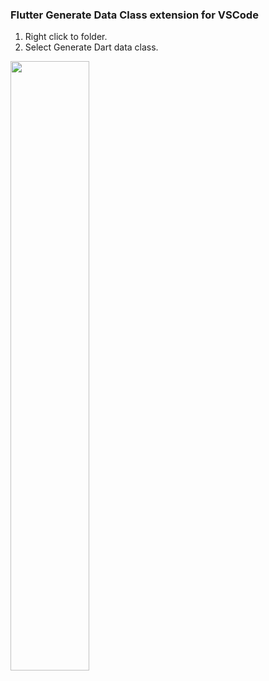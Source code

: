 ### Flutter Generate Data Class extension for VSCode

1. Right click to folder.
2. Select Generate Dart data class.

<img src="https://i.imgur.com/Qz9mx9O.png" width=50%>